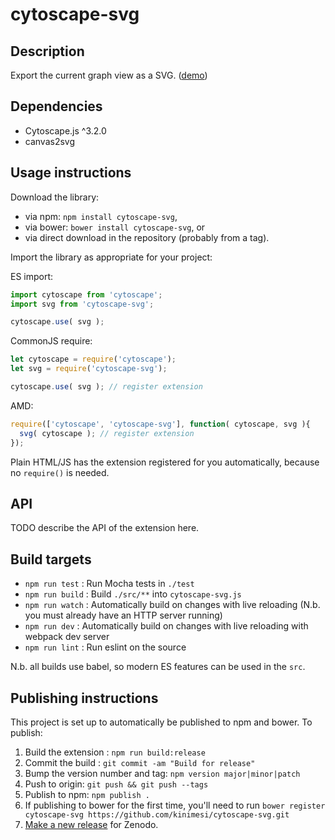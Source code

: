 cytoscape-svg
================================================================================


## Description

Export the current graph view as a SVG. ([demo](https://kinimesi.github.io/cytoscape-svg))

## Dependencies

 * Cytoscape.js ^3.2.0
 * canvas2svg


## Usage instructions

Download the library:
 * via npm: `npm install cytoscape-svg`,
 * via bower: `bower install cytoscape-svg`, or
 * via direct download in the repository (probably from a tag).

Import the library as appropriate for your project:

ES import:

```js
import cytoscape from 'cytoscape';
import svg from 'cytoscape-svg';

cytoscape.use( svg );
```

CommonJS require:

```js
let cytoscape = require('cytoscape');
let svg = require('cytoscape-svg');

cytoscape.use( svg ); // register extension
```

AMD:

```js
require(['cytoscape', 'cytoscape-svg'], function( cytoscape, svg ){
  svg( cytoscape ); // register extension
});
```

Plain HTML/JS has the extension registered for you automatically, because no `require()` is needed.


## API

TODO describe the API of the extension here.


## Build targets

* `npm run test` : Run Mocha tests in `./test`
* `npm run build` : Build `./src/**` into `cytoscape-svg.js`
* `npm run watch` : Automatically build on changes with live reloading (N.b. you must already have an HTTP server running)
* `npm run dev` : Automatically build on changes with live reloading with webpack dev server
* `npm run lint` : Run eslint on the source

N.b. all builds use babel, so modern ES features can be used in the `src`.


## Publishing instructions

This project is set up to automatically be published to npm and bower.  To publish:

1. Build the extension : `npm run build:release`
1. Commit the build : `git commit -am "Build for release"`
1. Bump the version number and tag: `npm version major|minor|patch`
1. Push to origin: `git push && git push --tags`
1. Publish to npm: `npm publish .`
1. If publishing to bower for the first time, you'll need to run `bower register cytoscape-svg https://github.com/kinimesi/cytoscape-svg.git`
1. [Make a new release](https://github.com/kinimesi/cytoscape-svg/releases/new) for Zenodo.
